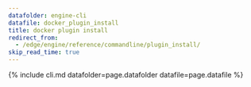 ```yaml
---
datafolder: engine-cli
datafile: docker_plugin_install
title: docker plugin install
redirect_from:
  - /edge/engine/reference/commandline/plugin_install/
skip_read_time: true
---
```

<!--
This page is automatically generated from Docker's source code. If you want to
suggest a change to the text that appears here, open a ticket or pull request
in the source repository on GitHub:

https://github.com/docker/cli
-->
{% include cli.md datafolder=page.datafolder datafile=page.datafile %}
